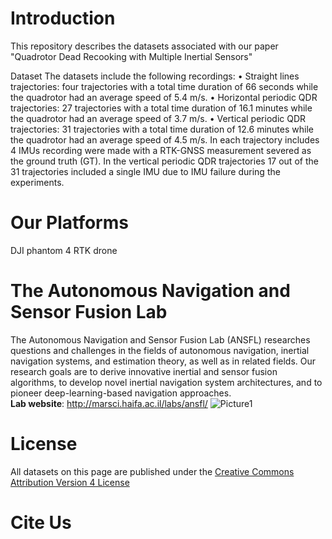 # Introduction

This repository describes the datasets associated with our paper "Quadrotor Dead Recooking with Multiple Inertial Sensors"

Dataset
The datasets include the following recordings:
•	Straight lines trajectories: four trajectories with a total time duration of 66 seconds while the quadrotor had an average speed of 5.4 m/s. 
•	Horizontal periodic QDR trajectories: 27 trajectories with a total time duration of 16.1 minutes while the quadrotor had an average speed of 3.7 m/s.
•	Vertical periodic QDR trajectories: 31 trajectories with a total time duration of 12.6 minutes while the quadrotor had an average speed of 4.5 m/s.
In each trajectory includes 4 IMUs recording were made with a RTK-GNSS measurement severed as the ground truth (GT).  In the vertical periodic QDR trajectories 17 out of the 31 trajectories included a single IMU due to IMU failure during the experiments. 

# Our Platforms
DJI phantom 4 RTK drone

# The Autonomous Navigation and Sensor Fusion Lab
The Autonomous Navigation and Sensor Fusion Lab (ANSFL) researches questions and challenges in the fields of autonomous navigation, inertial navigation systems, and estimation theory, as well as in related fields. Our research goals are to derive innovative inertial and sensor fusion algorithms, to develop novel inertial navigation system architectures, and to pioneer deep-learning-based navigation approaches.\
**Lab website**:  http://marsci.haifa.ac.il/labs/ansfl/ 
![Picture1](https://user-images.githubusercontent.com/93155156/143600162-787b7824-a863-46e2-ac19-ad6292a7c006.png)

# License
All datasets on this page are published under the [Creative Commons Attribution Version 4 License](https://creativecommons.org/licenses/by/4.0/legalcode)

# Cite Us

